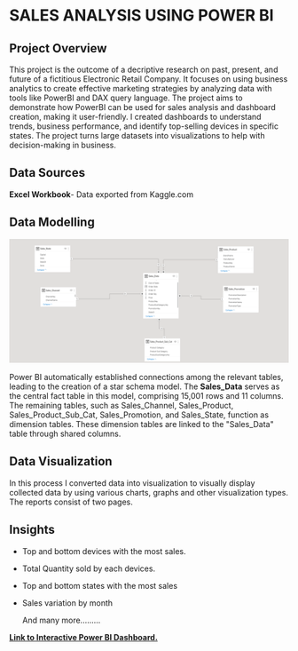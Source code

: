 # SALES ANALYSIS USING POWER BI

## Project Overview
  This project is the outcome of a  decriptive research on past, present, and future of a fictitious Electronic Retail Company. It focuses on using business analytics to create effective marketing strategies by analyzing data with tools like PowerBI and  DAX query language. The project aims to demonstrate how PowerBI can be used for sales analysis and dashboard creation, making it user-friendly. I created dashboards to understand trends, business performance, and identify top-selling devices in specific states. The project turns large datasets into visualizations to help with decision-making in business.

## Data Sources
**Excel Workbook**- Data exported from Kaggle.com

## Data Modelling


![](Data_Model.png)

Power BI automatically established connections among the relevant tables, leading to the creation of a star schema model. The **Sales_Data** serves as the central fact table in this model, comprising 15,001 rows and 11 columns. The remaining tables, such as Sales_Channel, Sales_Product, Sales_Product_Sub_Cat, Sales_Promotion, and Sales_State, function as dimension tables. These dimension tables are linked to the "Sales_Data" table through shared columns.

## Data Visualization
In this process I converted data into visualization to visually display collected data by using various charts, graphs and other visualization types. The reports consist of two pages.


## Insights 
- Top and bottom devices with the most sales.
- Total Quantity sold by each devices.
- Top and bottom states with the most sales
- Sales variation by month
  
   And many more.........


 [**Link to Interactive Power BI Dashboard.**](https://app.powerbi.com/view?r=eyJrIjoiYjllMGFmZGMtMWY2OS00MDhiLWEwOGMtYTY3NDY4NTRiNmUxIiwidCI6IjcxNzQ2YTI1LWY5M2ItNGE0ZS04NTBmLTUwNTczMDkyZDBkMCIsImMiOjh9)




